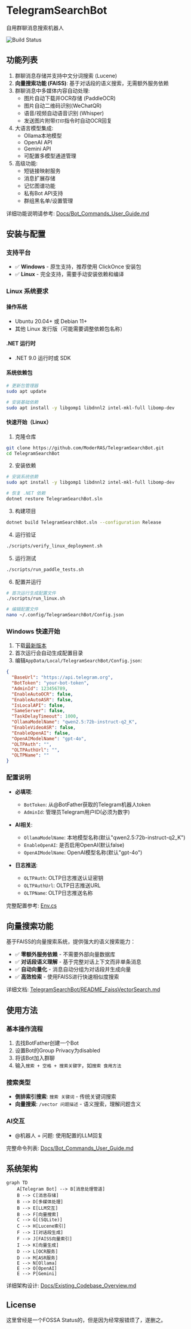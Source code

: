 # TelegramSearchBot
自用群聊消息搜索机器人

![Build Status](https://github.com/ModerRAS/TelegramSearchBot/actions/workflows/push.yml/badge.svg)

## 功能列表
1. 群聊消息存储并支持中文分词搜索 (Lucene)
2. **向量搜索功能 (FAISS)**: 基于对话段的语义搜索，无需额外服务依赖
3. 群聊消息中多媒体内容自动处理:
   - 图片自动下载并OCR存储 (PaddleOCR)
   - 图片自动二维码识别(WeChatQR)
   - 语音/视频自动语音识别 (Whisper)
   - 发送图片附带`打印`指令时自动OCR回复
4. 大语言模型集成:
   - Ollama本地模型
   - OpenAI API
   - Gemini API
   - 可配置多模型通道管理
5. 高级功能:
   - 短链接映射服务
   - 消息扩展存储
   - 记忆图谱功能
   - 私有Bot API支持
   - 群组黑名单/设置管理

详细功能说明请参考: [Docs/Bot_Commands_User_Guide.md](Docs/Bot_Commands_User_Guide.md)

## 安装与配置

### 支持平台
- ✅ **Windows** - 原生支持，推荐使用 ClickOnce 安装包
- ✅ **Linux** - 完全支持，需要手动安装依赖和编译

### Linux 系统要求

#### 操作系统
- Ubuntu 20.04+ 或 Debian 11+
- 其他 Linux 发行版（可能需要调整依赖包名称）

#### .NET 运行时
- .NET 9.0 运行时或 SDK

#### 系统依赖包
```bash
# 更新包管理器
sudo apt update

# 安装基础依赖
sudo apt install -y libgomp1 libdnnl2 intel-mkl-full libomp-dev
```

#### 快速开始（Linux）
1. 克隆仓库
```bash
git clone https://github.com/ModerRAS/TelegramSearchBot.git
cd TelegramSearchBot
```

2. 安装依赖
```bash
# 安装系统依赖
sudo apt install -y libgomp1 libdnnl2 intel-mkl-full libomp-dev

# 恢复 .NET 依赖
dotnet restore TelegramSearchBot.sln
```

3. 构建项目
```bash
dotnet build TelegramSearchBot.sln --configuration Release
```

4. 运行验证
```bash
./scripts/verify_linux_deployment.sh
```

5. 运行测试
```bash
./scripts/run_paddle_tests.sh
```

6. 配置并运行
```bash
# 首次运行生成配置文件
./scripts/run_linux.sh

# 编辑配置文件
nano ~/.config/TelegramSearchBot/Config.json
```

### Windows 快速开始
1. 下载[最新版本](https://clickonce.miaostay.com/TelegramSearchBot/Publish.html)
2. 首次运行会自动生成配置目录
3. 编辑`AppData/Local/TelegramSearchBot/Config.json`:

```json
{
  "BaseUrl": "https://api.telegram.org",
  "BotToken": "your-bot-token",
  "AdminId": 123456789,
  "EnableAutoOCR": false,
  "EnableAutoASR": false,
  "IsLocalAPI": false,
  "SameServer": false,
  "TaskDelayTimeout": 1000,
  "OllamaModelName": "qwen2.5:72b-instruct-q2_K",
  "EnableVideoASR": false,
  "EnableOpenAI": false,
  "OpenAIModelName": "gpt-4o",
  "OLTPAuth": "",
  "OLTPAuthUrl": "",
  "OLTPName": ""
}
```

### 配置说明
- **必填项**:
  - `BotToken`: 从@BotFather获取的Telegram机器人token
  - `AdminId`: 管理员Telegram用户ID(必须为数字)

- **AI相关**:
  - `OllamaModelName`: 本地模型名称(默认"qwen2.5:72b-instruct-q2_K")
  - `EnableOpenAI`: 是否启用OpenAI(默认false)
  - `OpenAIModelName`: OpenAI模型名称(默认"gpt-4o")

- **日志推送**:
  - `OLTPAuth`: OLTP日志推送认证密钥
  - `OLTPAuthUrl`: OLTP日志推送URL
  - `OLTPName`: OLTP日志推送名称

完整配置参考: [Env.cs](TelegramSearchBot/Env.cs)

## 向量搜索功能
基于FAISS的向量搜索系统，提供强大的语义搜索能力：
- ✅ **零额外服务依赖** - 不需要外部向量数据库
- ✅ **对话段语义理解** - 基于完整对话上下文而非单条消息
- ✅ **自动向量化** - 消息自动分组为对话段并生成向量
- ✅ **高效检索** - 使用FAISS进行快速相似度搜索

详细文档: [TelegramSearchBot/README_FaissVectorSearch.md](TelegramSearchBot/README_FaissVectorSearch.md)

## 使用方法

### 基本操作流程
1. 去找BotFather创建一个Bot
2. 设置Bot的Group Privacy为disabled
3. 将该Bot加入群聊
4. 输入`搜索 + 空格 + 搜索关键字`，如`搜索 食用方法`

### 搜索类型
- **倒排索引搜索**: `搜索 关键词` - 传统关键词搜索
- **向量搜索**: `/vector 问题描述` - 语义搜索，理解问题含义

### AI交互
- @机器人 + 问题: 使用配置的LLM回复

完整命令列表: [Docs/Bot_Commands_User_Guide.md](Docs/Bot_Commands_User_Guide.md)

## 系统架构
```mermaid
graph TD
    A[Telegram Bot] --> B[消息处理管道]
    B --> C[消息存储]
    B --> D[多媒体处理]
    B --> E[LLM交互]
    B --> F[向量搜索]
    C --> G[(SQLite)]
    C --> H[Lucene索引]
    F --> I[对话段生成]
    F --> J[FAISS向量索引]
    I --> K[向量生成]
    D --> L[OCR服务]
    D --> M[ASR服务]
    E --> N[Ollama]
    E --> O[OpenAI]
    E --> P[Gemini]
```

详细架构设计: [Docs/Existing_Codebase_Overview.md](Docs/Existing_Codebase_Overview.md)

## License
这里曾经是一个FOSSA Status的，但是因为经常报错烦了，遂删之。
